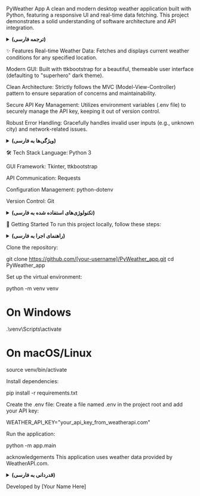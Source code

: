 PyWeather App
A clean and modern desktop weather application built with Python, featuring a responsive UI and real-time data fetching. This project demonstrates a solid understanding of software architecture and API integration.

<details>
<summary><b>(ترجمه فارسی)</b></summary>

یک اپلیکیشن دسکتاپ ساده و مدرن برای نمایش اطلاعات آب و هوا که با پایتون ساخته شده است. این برنامه دارای رابط کاربری واکنش‌گرا و قابلیت دریافت داده‌های لحظه‌ای است. این پروژه نشان‌دهنده درک قوی از معماری نرم‌افزار و یکپارچه‌سازی API است.

</details>

✨ Features
Real-time Weather Data: Fetches and displays current weather conditions for any specified location.

Modern GUI: Built with ttkbootstrap for a beautiful, themeable user interface (defaulting to "superhero" dark theme).

Clean Architecture: Strictly follows the MVC (Model-View-Controller) pattern to ensure separation of concerns and maintainability.

Secure API Key Management: Utilizes environment variables (.env file) to securely manage the API key, keeping it out of version control.

Robust Error Handling: Gracefully handles invalid user inputs (e.g., unknown city) and network-related issues.

<details>
<summary><b>(ویژگی‌ها به فارسی)</b></summary>

داده‌های لحظه‌ای آب و هوا: دریافت و نمایش شرایط آب و هوایی لحظه‌ای برای هر مکان مشخص شده.

رابط کاربری گرافیکی مدرن: ساخته شده با ttkbootstrap برای یک رابط کاربری زیبا و قابل تم‌بندی (با تم پیش‌فرض "superhero").

معماری تمیز: پیروی دقیق از الگوی MVC (Model-View-Controller) برای تضمین جداسازی مسئولیت‌ها و قابلیت نگهداری کد.

مدیریت امن کلید API: استفاده از متغیرهای محیطی (فایل .env) برای مدیریت امن کلید API و جلوگیری از ثبت آن در کنترل نسخه.

مدیریت خطای قوی: مدیریت هوشمند خطاهای ورودی کاربر (مانند شهر نامعتبر) و مشکلات مربوط به شبکه.

</details>

🛠️ Tech Stack
Language: Python 3

GUI Framework: Tkinter, ttkbootstrap

API Communication: Requests

Configuration Management: python-dotenv

Version Control: Git

<details>
<summary><b>(تکنولوژی‌های استفاده شده به فارسی)</b></summary>

زبان: پایتون ۳

فریمورک رابط کاربری: Tkinter, ttkbootstrap

ارتباط با API: Requests

مدیریت تنظیمات: python-dotenv

کنترل نسخه: Git

</details>

🚀 Getting Started
To run this project locally, follow these steps:

<details>
<summary><b>(راهنمای اجرا به فارسی)</b></summary>

برای اجرای این پروژه به صورت محلی، مراحل زیر را دنبال کنید:

</details>

Clone the repository:

git clone https://github.com/[your-username]/PyWeather_app.git
cd PyWeather_app

Set up the virtual environment:

python -m venv venv
# On Windows
.\venv\Scripts\activate
# On macOS/Linux
source venv/bin/activate

Install dependencies:

pip install -r requirements.txt

Create the .env file:
Create a file named .env in the project root and add your API key:

WEATHER_API_KEY="your_api_key_from_weatherapi.com"

Run the application:

python -m app.main

acknowledgements
This application uses weather data provided by WeatherAPI.com.

<details>
<summary><b>(قدردانی به فارسی)</b></summary>

این برنامه از داده‌های آب و هوا که توسط WeatherAPI.com ارائه شده، استفاده می‌کند.

</details>

Developed by [Your Name Here]